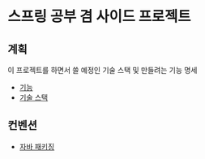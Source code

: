 # 스프링 공부 겸 사이드 프로젝트

##  계획

이 프로젝트를 하면서 쓸 예정인 기술 스택 및 만들려는 기능 명세

* [기능](".doc/feat.md")
* [기술 스택](".doc/skill.md")

## 컨벤션

* [자바 패키징]("./doc/convention/java_package.md")
